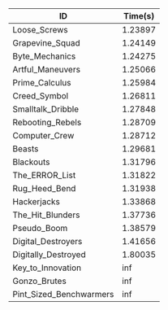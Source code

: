 |ID|Time(s)|
|-|-|
|Loose_Screws|1.23897|
|Grapevine_Squad|1.24149|
|Byte_Mechanics|1.24275|
|Artful_Maneuvers|1.25066|
|Prime_Calculus|1.25984|
|Creed_Symbol|1.26811|
|Smalltalk_Dribble|1.27848|
|Rebooting_Rebels|1.28709|
|Computer_Crew|1.28712|
|Beasts|1.29681|
|Blackouts|1.31796|
|The_ERROR_List|1.31822|
|Rug_Heed_Bend|1.31938|
|Hackerjacks|1.33868|
|The_Hit_Blunders|1.37736|
|Pseudo_Boom|1.38579|
|Digital_Destroyers|1.41656|
|Digitally_Destroyed|1.80035|
|Key_to_Innovation|inf|
|Gonzo_Brutes|inf|
|Pint_Sized_Benchwarmers|inf|
